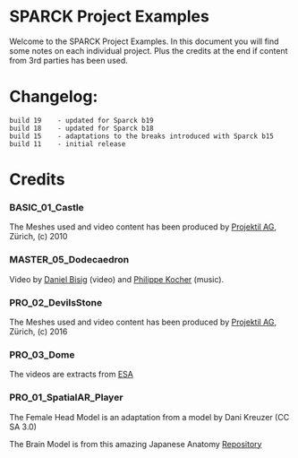 SPARCK Project Examples
=======================

Welcome to the SPARCK Project Examples. In this document you will find some notes on each individual project. Plus the credits at the end if content from 3rd parties has been used.

Changelog:
==========

	build 19	- updated for Sparck b19
	build 18	- updated for Sparck b18
	build 15	- adaptations to the breaks introduced with Sparck b15
	build 11	- initial release


Credits
=======================

### BASIC_01_Castle

The Meshes used and video content has been produced by [Projektil AG](http://projektil.ch), Zürich, (c) 2010

### MASTER_05_Dodecaedron

Video by [Daniel Bisig](http://bitingbit.org) (video) and [Philippe Kocher](http://philippekocher.ch) (music). 

### PRO_02_DevilsStone

The Meshes used and video content has been produced by [Projektil AG](http://projektil.ch), Zürich, (c) 2016

### PRO_03_Dome

The videos are extracts from [ESA](http://www.spacetelescope.org/videos/archive/category/fulldome/)

### PRO_01_SpatialAR_Player

The Female Head Model is an adaptation from a model by Dani Kreuzer (CC SA 3.0)

The Brain Model is from this amazing Japanese Anatomy [Repository](http://lifesciencedb.jp/bp3d/)